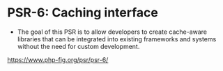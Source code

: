 # PSR-6: Caching interface
- The goal of this PSR is to allow developers to create cache-aware libraries that can be integrated into existing frameworks and systems without the need for custom development.

https://www.php-fig.org/psr/psr-6/